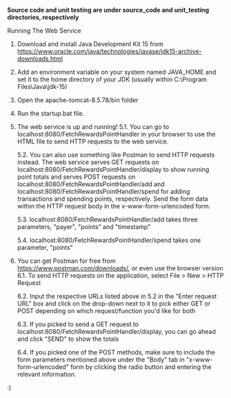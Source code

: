 **Source code and unit testing are under source_code and unit_testing directories, respectively**

Running The Web Service

1. Download and install Java Development Kit 15 from
	https://www.oracle.com/java/technologies/javase/jdk15-archive-downloads.html

2. Add an environment variable on your system named JAVA_HOME and set it to
	the home directory of your JDK (usually within C:\Program Files\Java\jdk-15)

3. Open the apache-tomcat-8.5.78/bin folder

4. Run the startup.bat file.

5. The web service is up and running!
	5.1. You can go to localhost:8080/FetchRewardsPointHandler in your browser
		to use the HTML file to send HTTP requests to the web service.

	5.2. You can also use something like Postman to send HTTP requests instead.
		The web service serves GET requests on localhost:8080/FetchRewardsPointHandler/display
		to show running point totals and serves POST requests on localhost:8080/FetchRewardsPointHandler/add 
		and localhost:8080/FetchRewardsPointHandler/spend for adding transactions and spending points,
		respectively. Send the form data within the HTTP request body in the x-www-form-urlencoded
		form. 

	5.3. localhost:8080/FetchRewardsPointHandler/add takes three parameters, "payer", "points" and "timestamp"

	5.4. localhost:8080/FetchRewardsPointHandler/spend takes one parameter, "points"

6. You can get Postman for free from https://www.postman.com/downloads/, or even use the browser version
	6.1. To send HTTP requests on the application, select File > New > HTTP Request
	
	6.2. Input the respective URLs listed above in 5.2 in the "Enter request URL" box
		and click on the drop-down next to it to pick either GET or POST depending 
		on which request/function you'd like for both

	6.3. If you picked to send a GET request to localhost:8080/FetchRewardsPointHandler/display, you can go ahead and
		click "SEND" to show the totals

	6.4. If you picked one of the POST methods, make sure to include the form parameters mentioned above
		under the "Body" tab in "x-www-form-urlencoded" form by clicking the radio button and entering the
		relevant information.

:)
